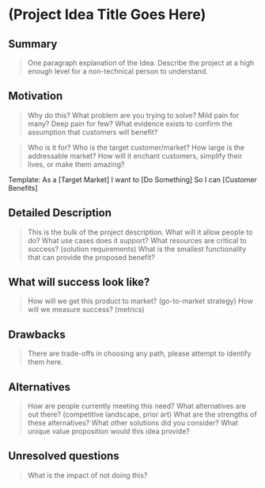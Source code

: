 # (Project Idea Title Goes Here)

## Summary

> One paragraph explanation of the Idea.
> Describe the project at a high enough level for a non-technical person to understand. 


## Motivation

> Why do this? 
> What problem are you trying to solve?
> Mild pain for many? Deep pain for few?
> What evidence exists to confirm the assumption that customers will benefit?

> Who is it for? 
> Who is the target customer/market? 
> How large is the addressable market?
> How will it enchant customers, simplify their lives, or make them amazing?

Template:
As a [Target Market] 
I want to [Do Something] 
So I can [Customer Benefits] 


## Detailed Description 

> This is the bulk of the project description.
> What will it allow people to do? 
> What use cases does it support? 
> What resources are critical to success? (solution requirements)
> What is the smallest functionality that can provide the proposed benefit?


## What will success look like?

> How will we get this product to market? (go-to-market strategy)
> How will we measure success? (metrics)


## Drawbacks

> There are trade-offs in choosing any path, please attempt to identify them here.


## Alternatives

> How are people currently meeting this need?
> What alternatives are out there? (competitive landscape, prior art)
> What are the strengths of these alternatives?
> What other solutions did you consider? 
> What unique value proposition would this idea provide?


## Unresolved questions

> What is the impact of not doing this?

